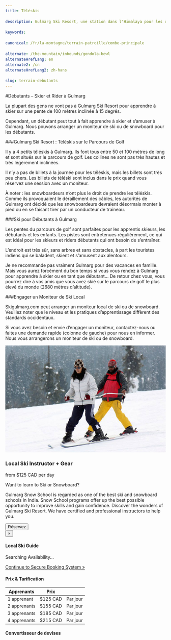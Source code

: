 ```yaml
---
title: Téléskis

description: Gulmarg Ski Resort, une station dans l'Himalaya pour les débutants? Le parcours de golf de Gulmarg contient des pistes skiables parfaites pour les débutants

keywords:

canonical: /fr/la-montagne/terrain-patroille/combe-principale

alternate: /the-mountain/inbounds/gondola-bowl
alternateHrefLang: en
alternate2: /cn
alternateHrefLang2: zh-hans

slug: terrain-debutants
---
```


#Débutants – Skier et Rider à Gulmarg

La plupart des gens ne vont pas à Gulmarg Ski Resort pour apprendre à skier sur une pente de 100 mètres inclinée à 15 degrés.

Cependant, un débutant peut tout à fait apprendre à skier et s’amuser à Gulmarg. Nous pouvons arranger un moniteur de ski ou de snowboard pour les débutants.

###Gulmarg Ski Resort : Téléskis sur le Parcours de Golf

Il y a 4 petits téléskis à Gulmarg. Ils font tous entre 50 et 100 mètres de long et sont situés sur le parcours de golf. Les collines ne sont pas très hautes et très légèrement inclinées.

Il n’y a pas de billets à la journée pour les téléskis, mais les billets sont très peu chers. Les billets de téléski sont inclus dans le prix quand vous réservez une session avec un moniteur.

À noter : les snowboardeurs n’ont plus le droit de prendre les téléskis. Comme ils provoquaient le déraillement des câbles, les autorités de Gulmarg ont décidé que les snowboardeurs devraient désormais monter à pied ou en se faisant tirer par un conducteur de traîneau.

###Ski pour Débutants à Gulmarg

Les pentes du parcours de golf sont parfaites pour les apprentis skieurs, les débutants et les enfants. Les pistes sont entretenues régulièrement, ce qui est idéal pour les skieurs et riders débutants qui ont besoin de s’entraîner.

L’endroit est très sûr, sans arbres et sans obstacles, à part les touristes indiens qui se baladent, skient et s’amusent aux alentours.

Je ne recommande pas vraiment Gulmarg pour des vacances en famille. Mais vous aurez forcément du bon temps si vous vous rendez à Gulmarg pour apprendre à skier ou en tant que débutant… De retour chez vous, vous pourrez dire à vos amis que vous avez skié sur le parcours de golf le plus élevé du monde (2680 mètres d’altitude).

###Engager un Moniteur de Ski Local

Skigulmarg.com peut arranger un moniteur local de ski ou de snowboard. Veuillez noter que le niveau et les pratiques d’apprentissage diffèrent des standards occidentaux.

Si vous avez besoin et envie d’engager un moniteur, contactez-nous ou faites une demande rapide (colonne de gauche) pour nous en informer. Nous vous arrangerons un moniteur de ski ou de snowboard.

<div class="row">
    <div class="col-sm-6 m-b-40">
        <div class="package-item-wrap">
            <div class="package-image">
                <span>
                    <img src="/user/themes/skigulmarg/images/packages/custom/instructor.jpg" alt="">
                </span>
            </div>
            <div class="package-description">
                <h3>Local Ski Instructor + Gear</h3>
                <div class="package-price">
                    from <span>$125 CAD</span> per day
                </div>
                <p>
                    Want to learn to Ski or Snowboard?
                </p>
                <p>
					Gulmarg Snow School is regarded as one of the best ski and snowboard schools in India. Snow School programs offer up the best possible opportunity to improve skills and gain confidence. Discover the wonders of Gulmarg Ski Resort. We have certified and professional instructors to help you.
                </p>
                <button
                    class="btn btn-rounded btn-outline"
                    type="button"
                    data-target="#modal-checkfront-1"
                    data-toggle="modal"
                    data-checkfront-target="CHECKFRONT_WIDGET_01"
                    data-checkfront-item-id="153"
                    data-checkfront-category-id="15"
                    data-checkfront-options="hidesearch">
                    Réservez
                </button>
                <div class="modal fade" id="modal-checkfront-1" aria-hidden="true">
                    <div class="modal-dialog">
                        <div class="modal-content">
                            <div class="modal-header">
                                <button
                                    class="close"
                                    type="button"
                                    data-dismiss="modal"
                                    aria-hidden="true">
                                    ×
                                </button>
                                <h4 class="modal-title">Local Ski Guide</h4>
                            </div>
                            <div class="modal-body">
                                <div id="CHECKFRONT_WIDGET_01">
                                    <p class="searching-availability">
                                        Searching Availability...
                                    </p>
                                </div>
                                <noscript>
                                    <a href="https://skigulmarg.checkfront.com/reserve/" class="font-16">
                                        Continue to Secure Booking System &raquo;
                                    </a>
                                </noscript>
                                <div class="accordion">
                                    <article class="ac-item">
                                        <h4 class="ac-title">Prix & Tarification</h4>
                                        <div class="ac-content">
                                            <div class="table-container">
                                                <table class="table">
                                                    <thead>
                                                        <tr>
                                                            <th>Apprenants</th>
                                                            <th>Prix</th>
                                                            <th></th>
                                                        </tr>
                                                    </thead>
                                                    <tbody>
                                                        <tr>
                                                            <td>1 apprenant</td>
                                                            <td>$125 CAD</td>
                                                            <td>Par jour</td>
                                                        </tr>
                                                        <tr>
                                                            <td>2 apprenants</td>
                                                            <td>$155 CAD</td>
                                                            <td>Par jour</td>
                                                        </tr>
                                                        <tr>
                                                            <td>3 apprenants</td>
                                                            <td>$185 CAD</td>
                                                            <td>Par jour</td>
                                                        </tr>
                                                        <tr>
                                                            <td>4 apprenants</td>
                                                            <td>$215 CAD</td>
                                                            <td>Par jour</td>
                                                        </tr>
                                                    </tbody>
                                                </table>
                                            </div>
                                        </div>
                                    </article>
                                    <article class="ac-item" style="margin-top: -1px">
                                        <h4 class="ac-title">Convertisseur de devises</h4>
                                        <div class="ac-content">
                                            <div class="currency-converter">
                                                <script src="https://w.fxexchangerate.com/converter.php?fm=CAD&ft=EUR&lg=en&am=1&ty=1"></script>
                                            </div>
                                        </div>
                                    </article>
                                </div>
                            </div>
                        </div>
                    </div>
                </div>
            </div>
        </div>
    </div>
</div>
